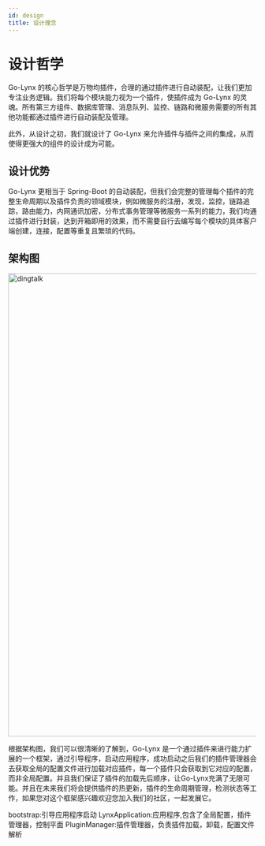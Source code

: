 ```yaml
---
id: design
title: 设计理念
---
```


# 设计哲学

Go-Lynx 的核心哲学是万物均插件，合理的通过插件进行自动装配，让我们更加专注业务逻辑。我们将每个模块能力视为一个插件，使插件成为 Go-Lynx 的灵魂。所有第三方组件、数据库管理、消息队列、监控、链路和微服务需要的所有其他功能都通过插件进行自动装配及管理。

此外，从设计之初，我们就设计了 Go-Lynx 来允许插件与插件之间的集成，从而使得更强大的组件的设计成为可能。


## 设计优势

Go-Lynx 更相当于 Spring-Boot 的自动装配，但我们会完整的管理每个插件的完整生命周期以及插件负责的领域模块，例如微服务的注册，发现，监控，链路追踪，路由能力，内网通讯加密，分布式事务管理等微服务一系列的能力，我们均通过插件进行封装，达到开箱即用的效果，而不需要自行去编写每个模块的具体客户端创建，连接，配置等重复且繁琐的代码。

## 架构图

<img alt="dingtalk" src="/img/diagram.png" width="940"/>

根据架构图，我们可以很清晰的了解到，Go-Lynx 是一个通过插件来进行能力扩展的一个框架，通过引导程序，启动应用程序，成功启动之后我们的插件管理器会去获取全局的配置文件进行加载对应插件，每一个插件只会获取到它对应的配置，而非全局配置。并且我们保证了插件的加载先后顺序，让Go-Lynx充满了无限可能。并且在未来我们将会提供插件的热更新，插件的生命周期管理，检测状态等工作，如果您对这个框架感兴趣欢迎您加入我们的社区，一起发展它。

bootstrap:引导应用程序启动
LynxApplication:应用程序,包含了全局配置，插件管理器，控制平面
PluginManager:插件管理器，负责插件加载，卸载，配置文件解析
